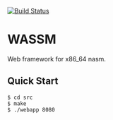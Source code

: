 [![Build Status](https://travis-ci.org/tsoding/wassm.svg?branch=master)](https://travis-ci.org/tsoding/wassm)

# WASSM

Web framework for x86_64 nasm.

## Quick Start

```console
$ cd src
$ make
$ ./webapp 8080
```
